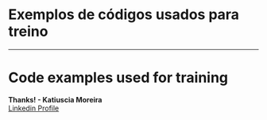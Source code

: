 # Exemplos de códigos usados para treino
________________________________________________________________________________________________________________________________
# Code examples used for training


**Thanks! - Katiuscia Moreira**
<br>
[Linkedin Profile](https://www.linkedin.com/in/katiuscia-moreira-0026833b/)

